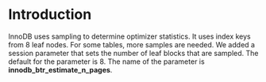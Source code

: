 # Introduction #

InnoDB uses sampling to determine optimizer statistics. It uses index keys from 8 leaf nodes. For some tables, more samples are needed. We added a session parameter that sets the number of leaf blocks that are sampled. The default for the parameter is 8. The name of the parameter is **innodb\_btr\_estimate\_n\_pages**.